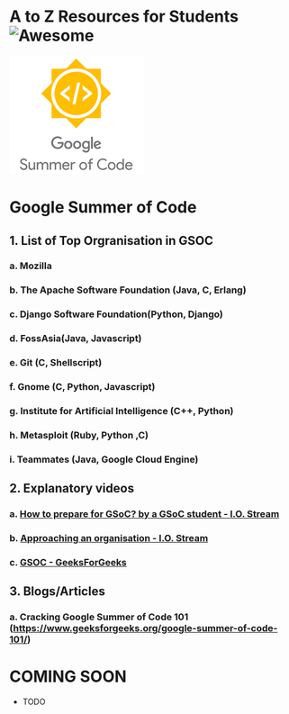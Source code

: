 

# A to Z Resources for Students ![Awesome](https://cdn.rawgit.com/sindresorhus/awesome/d7305f38d29fed78fa85652e3a63e154dd8e8829/media/badge.svg)

![Image](../res/gsoc.png)

# Google Summer of Code

## 1. List of Top Orgranisation in GSOC
### a. Mozilla

### b. The Apache Software Foundation (Java, C, Erlang)

### c. Django Software Foundation(Python, Django)

### d. FossAsia(Java, Javascript)

### e. Git (C, Shellscript)

### f. Gnome (C, Python, Javascript)

### g. Institute for Artificial Intelligence (C++, Python)

### h. Metasploit (Ruby, Python ,C)

### i. Teammates (Java, Google Cloud Engine)

## 2. Explanatory videos
### a. [How to prepare for GSoC? by a GSoC student - I.O. Stream](https://github.com/dipakkr/A-to-Z-Resources-for-Students/edit/master/GSOC.md)
### b. [Approaching an organisation - I.O. Stream](https://www.youtube.com/watch?v=KIPDtVRMIuE&list=PL9oUnF4b_qbXrxhlgDxo5VX5DVj08HuDE&index=4)
### c. [GSOC - GeeksForGeeks](https://www.youtube.com/watch?v=k7go4SZFPxQ)

## 3. Blogs/Articles
### a. Cracking Google Summer of Code 101 (https://www.geeksforgeeks.org/google-summer-of-code-101/)

# COMING SOON

- TODO
